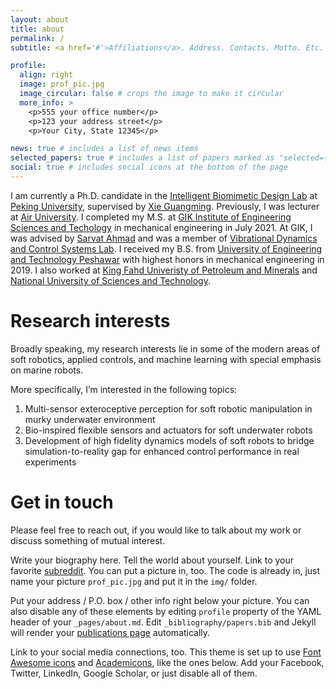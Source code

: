 ```yaml
---
layout: about
title: about
permalink: /
subtitle: <a href='#'>Affiliations</a>. Address. Contacts. Motto. Etc.

profile:
  align: right
  image: prof_pic.jpg
  image_circular: false # crops the image to make it circular
  more_info: >
    <p>555 your office number</p>
    <p>123 your address street</p>
    <p>Your City, State 12345</p>

news: true # includes a list of news items
selected_papers: true # includes a list of papers marked as "selected={true}"
social: true # includes social icons at the bottom of the page
---
```


I am currently a Ph.D. candidate in the [Intelligent Biomimetic Design Lab](https://en.ibdl.pku.edu.cn/) at [Peking University](https://english.pku.edu.cn/), supervised by [Xie Guangming](https://ocean.pku.edu.cn/info/1184/2268.htm). Previously, I was lecturer at [Air University](https://au.edu.pk/). I completed my M.S. at [GIK Institute of Engineering Sciences and Techology]() in mechanical engineering in July 2021. At GIK, I was advised by [Sarvat Ahmad](https://cie.kfupm.edu.sa/people/faculty/dr-sarvat-m-ahmad/) and was a member of [Vibrational Dynamics and Control Systems Lab](https://sites.google.com/prod/view/controllabgiki/home). I received my B.S. from [University of Engineering and Technology Peshawar](https://www.uetpeshawar.edu.pk/) with highest honors in mechanical engineering in 2019. I also worked at [King Fahd Univeristy of Petroleum and Minerals](https://www.kfupm.edu.sa/) and [National University of Sciences and Technology](https://nust.edu.pk/).

Research interests
======
Broadly speaking, my research interests lie in some of the modern areas of soft robotics, applied controls, and machine learning with special emphasis on marine robots.

More specifically, I’m interested in the following topics:
1. Multi-sensor exteroceptive perception for soft robotic manipulation in murky underwater environment
2. Bio-inspired flexible sensors and actuators for soft underwater robots
3. Development of high fidelity dynamics models of soft robots to bridge simulation-to-reality gap for enhanced control performance in real experiments

Get in touch
======
Please feel free to reach out, if you would like to talk about my work or discuss something of mutual interest.

Write your biography here. Tell the world about yourself. Link to your favorite [subreddit](http://reddit.com). You can put a picture in, too. The code is already in, just name your picture `prof_pic.jpg` and put it in the `img/` folder.

Put your address / P.O. box / other info right below your picture. You can also disable any of these elements by editing `profile` property of the YAML header of your `_pages/about.md`. Edit `_bibliography/papers.bib` and Jekyll will render your [publications page](/al-folio/publications/) automatically.

Link to your social media connections, too. This theme is set up to use [Font Awesome icons](https://fontawesome.com/) and [Academicons](https://jpswalsh.github.io/academicons/), like the ones below. Add your Facebook, Twitter, LinkedIn, Google Scholar, or just disable all of them.
